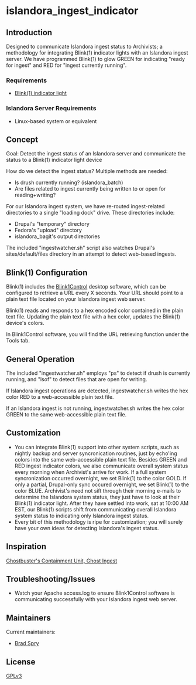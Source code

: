 # islandora_ingest_indicator

## Introduction

Designed to communicate Islandora ingest status to Archivists; a methodology for integrating Blink(1) indicator lights with an Islandora ingest server.   We have programmed Blink(1) to glow GREEN for indicating "ready for ingest" and RED for "ingest currently running".



### Requirements

* [Blink(1) indicator light](https://blink1.thingm.com/)


### Islandora Server Requirements

* Linux-based system or equivalent


## Concept

Goal: Detect the ingest status of an Islandora server and communicate the status to a Blink(1) indicator light device

How do we detect the ingest status?  Multiple methods are needed:

* Is drush currently running? (islandora_batch)
* Are files related to ingest currently being written to or open for reading+writing?

For our Islandora ingest system, we have re-routed ingest-related directories to a single "loading dock" drive.   These directories include:

* Drupal's "temporary" directory
* Fedora's "upload" directory
* islandora_bagit's output directories

The included "ingestwatcher.sh" script also watches Drupal's sites/default/files directory in an attempt to detect web-based ingests.


## Blink(1) Configuration

Blink(1) includes the [Blink1Control](http://blink1.thingm.com/blink1control/) desktop software, which can be configured to retrieve a URL every X seconds.   Your URL should point to a plain text file located on your Islandora ingest web server.

Blink(1) reads and responds to a hex encoded color contained in the plain text file.   Updating the plain text file with a hex color, updates the Blink(1) device's colors.

In Blink1Control software, you will find the URL retrieving function under the Tools tab.


## General Operation

The included "ingestwatcher.sh" employs "ps" to detect if drush is currently running, and "lsof" to detect files that are open for writing.

If Islandora ingest operations are detected, ingestwatcher.sh writes the hex color RED to a web-accessible plain text file.

If an Islandora ingest is not running, ingestwatcher.sh writes the hex color GREEN to the same web-accessible plain text file.


## Customization

* You can integrate Blink(1) support into other system scripts, such as nightly backup and server syncronication routines, just by echo'ing colors into the same web-accessible plain text file.  Besides GREEN and RED ingest indicator colors, we also communicate overall system status every morning when Archivist's arrive for work.  If a full system syncronization occurred overnight, we set Blink(1) to the color GOLD.  If only a partial, Drupal-only sync occured overnight, we set Blink(1) to the color BLUE.  Archivist's need not sift through their morning e-mails to determine the Islandora system status, they just have to look at their Blink(1) indicator light.   After they have settled into work, sat at 10:00 AM EST, our Blink(1) scripts shift from communicating overall Islandora system status to indicating only Islandora ingest status.
* Every bit of this methodology is ripe for customization; you will surely have your own ideas for detecting Islandora's ingest status.

## Inspiration

[Ghostbuster's Containment Unit, Ghost Ingest](https://www.youtube.com/watch?v=aLwKMkdVMnQ)


## Troubleshooting/Issues

* Watch your Apache access.log to ensure Blink1Control software is communicating successfully with your Islandora ingest web server.


## Maintainers

Current maintainers:

* [Brad Spry](https://github.com/bradspry)


## License

[GPLv3](http://www.gnu.org/licenses/gpl-3.0.txt)
